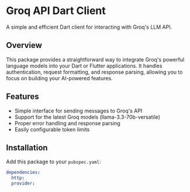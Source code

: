 # Groq API Dart Client

A simple and efficient Dart client for interacting with Groq's LLM API.

## Overview

This package provides a straightforward way to integrate Groq's powerful language models into your Dart or Flutter applications. It handles authentication, request formatting, and response parsing, allowing you to focus on building your AI-powered features.

## Features

- Simple interface for sending messages to Groq's API
- Support for the latest Groq models (llama-3.3-70b-versatile)
- Proper error handling and response parsing
- Easily configurable token limits

## Installation

Add this package to your `pubspec.yaml`:

```yaml
dependencies:
  http: 
  provider:
  
